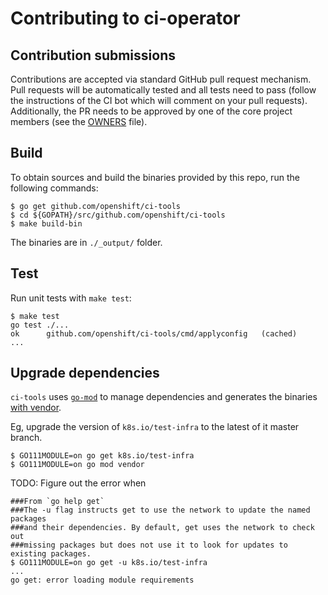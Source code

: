 # Contributing to ci-operator

## Contribution submissions

Contributions are accepted via standard GitHub pull request mechanism. Pull
requests will be automatically tested and all tests need to pass (follow the
instructions of the CI bot which will comment on your pull requests).
Additionally, the PR needs to be approved by one of the core project members
(see the [OWNERS](OWNERS) file).

## Build

To obtain sources and build the binaries provided by this repo, run the following commands:

```
$ go get github.com/openshift/ci-tools
$ cd ${GOPATH}/src/github.com/openshift/ci-tools
$ make build-bin
```

The binaries are in `./_output/` folder.

## Test

Run unit tests with `make test`:

```
$ make test
go test ./...
ok      github.com/openshift/ci-tools/cmd/applyconfig   (cached)
...
```

## Upgrade dependencies

`ci-tools` uses [`go-mod`](https://github.com/golang/go/wiki/Modules)
to manage dependencies and generates the binaries [with vendor](https://github.com/golang/go/wiki/Modules#how-do-i-use-vendoring-with-modules-is-vendoring-going-away).

Eg, upgrade the version of `k8s.io/test-infra` to the latest of it master branch.

```
$ GO111MODULE=on go get k8s.io/test-infra
$ GO111MODULE=on go mod vendor
```

TODO: Figure out the error when

```
###From `go help get`
###The -u flag instructs get to use the network to update the named packages
###and their dependencies. By default, get uses the network to check out
###missing packages but does not use it to look for updates to existing packages.
$ GO111MODULE=on go get -u k8s.io/test-infra
...
go get: error loading module requirements

```
